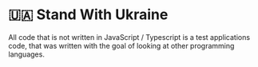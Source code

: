 # 🇺🇦 Stand With Ukraine
All code that is not written in JavaScript / Typescript is a test applications code, that was written with the goal of looking at other programming languages.
